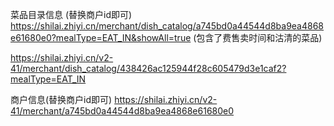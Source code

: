 <!--
 * @Author: your name
 * @Date: 2021-04-09 11:50:09
 * @LastEditTime: 2021-10-09 15:59:19
 * @LastEditors: sunj
 * @Description: In User Settings Edit
 * @FilePath: /dish_crawler/时来/README.md
-->




菜品目录信息 (替换商户id即可)
https://shilai.zhiyi.cn/merchant/dish_catalog/a745bd0a44544d8ba9ea4868e61680e0?mealType=EAT_IN&showAll=true (包含了费售卖时间和沽清的菜品)


https://shilai.zhiyi.cn/v2-41/merchant/dish_catalog/438426ac125944f28c605479d3e1caf2?mealType=EAT_IN

商户信息(替换商户id即可)
https://shilai.zhiyi.cn/v2-41/merchant/a745bd0a44544d8ba9ea4868e61680e0